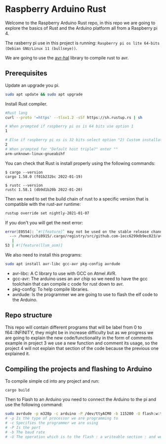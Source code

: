
# Raspberry Arduino Rust

Welcome to the Raspberry Arduino Rust repo, in this repo we are going to explore the basics of Rust and the Arduino platform all from a Raspberry pi 4.

The rasberry pi use in this project is running: `Raspberry pi os lite 64-bits (Debian GNU/Linux 11 (bullseye))`.

We are going to use the [avr-hal](https://github.com/Rahix/avr-hal) library to compile rust to avr.

## Prerequisites

Update an upgrade you pi.
```bash
sudo apt update && sudo apt upgrade
```

Install Rust compiler.
```bash
#Rust lang
curl --proto '=https' --tlsv1.2 -sSf https://sh.rustup.rs | sh

# When prompted if raspberry pi os is 64 bits use option 1
1

# Else if raspberry pi os is 32 bits select option "2) Custom installation"
2
# When prompted for "Default host triple?" enter ""
arm-unknown-linux-gnueabihf
```

You can check that Rust is install properly using the following commands:
```console
$ cargo --version
cargo 1.58.0 (f01b232bc 2022-01-19)

$ rustc --version
rustc 1.58.1 (db9d1b20b 2022-01-20)
```

Then we need to set the build chain of rust to a specific version that is compatible with the rust-avr runtime:

```bash
rustup override set nightly-2021-01-07
```

If you don't you will get the next error:
```bash
error[E0554]: `#![feature]` may not be used on the stable release channel
  --> /home/ichi0915/.cargo/registry/src/github.com-1ecc6299db9ec823/avr-device-0.3.2/src/lib.rs:53:12
   |
53 | #![feature(llvm_asm)]
```

We also need to install this programs:
```bash
sudo apt install avr-libc gcc-avr pkg-config avrdude
```

* avr-libc: A C library to use with GCC on Atmel AVR.
* gcc-avr: The arduino uses an avr chip so we need to have the gcc toolchain that can compile c code for rust down to avr.
* pkg-config: To help compile libraries.
* avrdude: Is the programmer we are going to use to flash the elf code to the Arduino.

## Repo structure

This repo will contain different programs that will be label from 0 to f64::INFINITY, they might be in increase difficulty but as we progress we are going to explain the new code/functionality in the form of comments example in project 3 we use a new function and comment its usage, so the project 4 will not explain that section of the code because the previous one explained it.

## Compiling the projects and flashing to Arduino
To compile simple cd into any project and run:
```bash
cargo build
```

Then to Flash to an Arduino you need to connect the Arduino to the pi and use the following command:
```bash
sudo avrdude -p m328p -c arduino -P /dev/ttyACM0 -b 115200 -U flash:w:target/avr-atmega328p/debug/arduino_blink.elf
# -p Is the type of processor we are programming to
# -c Specifies the programmer we are using
# -P Is the port
# -b The baud rate
# -U The operation which is to the flash : a writeable section : and we are going to write the .elf file
```
